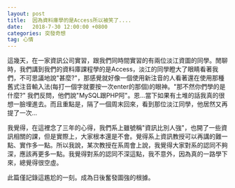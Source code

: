 ```yaml
---
layout: post
title:  因為資料庫學的是Access所以被笑了....
date:   2018-7-30 12:00:00 +0800
categories: 突發奇想
tag: 心情
---
```



這幾天，在一家資訊公司實習，跟我們同時間實習的有兩位淡江資圖的同學。閒聊時，我們講到我們的資料庫課程學的是Access，淡江的同學瞪大了眼睛看著我們，不可思議地說"甚麼?"，那感覺就好像一個使用新注音的人看著還在使用那種舊式注音輸入法(每打一個字就要按一次enter的那個)的眼神。"那不然你們學的是什麼?" 我們反問，他們說"MySQL跟PHP阿"。恩...當下如果有土堆的話我真的很想一臉埋進去。而且重點是，隔了一個周末回來，看到那位淡江同學，他居然又再提了一次...

我覺得，在這裡念了三年的心得，我們系上雖號稱"資訊比別人強"，也開了一些資訊相關的課，但是實際上，大家根本還是不會。覺得系上資訊教授可以再講的難一點、實作多一點。所以我說，某次教授在系周會上說，我覺得大家對系的認同不夠深，應該再更多一點。我覺得對系的認同不深這點，我不意外，因為真的一路學下來，總覺得很空虛。

此篇僅記錄這尷尬的一刻。成為日後奮發圖強的根據。
